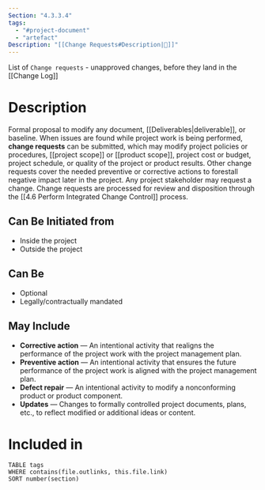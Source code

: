```yaml
---
Section: "4.3.3.4"
tags:
  - "#project-document"
  - "artefact"
Description: "[[Change Requests#Description|📝]]"
---
```

List of  `Change requests` - unapproved changes, before they land in the [[Change Log]]
# Description
Formal proposal to modify any document, [[Deliverables|deliverable]], or baseline. When issues are found while project work is being performed, **change requests** can be submitted, which may modify project policies or procedures, [[project scope]] or [[product scope]], project cost or budget, project schedule, or quality of the project or product results. Other change requests cover the needed preventive or corrective actions to forestall negative impact later in the project. Any project stakeholder may request a change. Change requests are processed for review and disposition through the [[4.6 Perform Integrated Change Control]] process.
## Can Be Initiated from
- Inside the project
- Outside the project
## Can Be
- Optional
- Legally/contractually mandated
## May Include
- **Corrective action** — An intentional activity that realigns the performance of the project work with the project management plan.
- **Preventive action** — An intentional activity that ensures the future performance of the project work is aligned with the project management plan.
- **Defect repair** — An intentional activity to modify a nonconforming product or product component.
- **Updates** — Changes to formally controlled project documents, plans, etc., to reflect modified or additional ideas or content.
# Included in
```dataview
TABLE tags
WHERE contains(file.outlinks, this.file.link)
SORT number(section)
```
